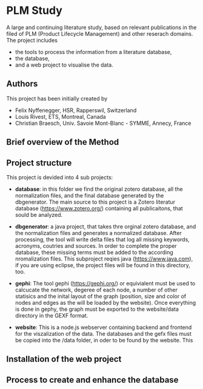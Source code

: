 # PLM Study
A large and continuing literature study, based on relevant publications in the filed of PLM (Product Lifecycle Management) and other reserach domains. 
The project includes 
 * the tools to process the information from a literature database, 
 * the database,
 * and a web project to visualise the data.

## Authors
This project has been initially created by

* Felix Nyffenegger, HSR, Rapperswil, Switzerland
* Louis Rivest, ETS, Montreal, Canada
* Christian Braesch, Univ. Savoie Mont-Blanc - SYMME, Annecy, France

## Brief overview of the Method

## Project structure

This project is devided into 4 sub projects:

* __database__: in this folder we find the original zotero database, all the normalization files, and the final database generated by the dbgenerator. The main source to this project is a Zotero literatur database (https://www.zotero.org/) containing all publicaitons, that sould be analyzed.

* __dbgenerator__: a java project, that takes thre orginal zotero database, and the normalization files and generates a normalized database. After processing, the tool will write delta files that log all missing keywords, acronyms, coutries and sources. In order to complete the proper database, these missing terms must be added to the according nromalization files. This subproject reqies java (https://www.java.com), if you are using eclipse, the project files will be found in this directory, too.

* __gephi__: The tool gephi (https://gephi.org/) or equivialent must be used to calcucate the network, degeree of each node, a number of other statisics and the inital layout of the graph (position, size and color of nodes and edges as the will be loaded by the website). Once everything is done in gephy, the graph must be exported to the website/data directory in the GEXF format.

* __website__: This is a node.js webserver containing backend and frontend for the viszalization of the data. The databases and the gefx files must be copied into the /data folder, in oder to be found by the website. This 



## Installation of the web project

## Process to create and enhance the database
